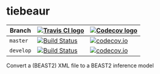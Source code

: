 # tiebeaur

Branch   |[![Travis CI logo](pics/TravisCI.png)](https://travis-ci.org)                                                                  | [![Codecov logo](pics/Codecov.png)](https://www.codecov.io)
---------|-------------------------------------------------------------------------------------------------------------------------------|---------------------------------------------------------------------------------------------------------------------------------------------
`master` |[![Build Status](https://travis-ci.org/richelbilderbeek/tiebeaur.svg?branch=master)](https://travis-ci.org/richelbilderbeek/tiebeaur)  | [![codecov.io](https://codecov.io/github/richelbilderbeek/tiebeaur/coverage.svg?branch=master)](https://codecov.io/github/richelbilderbeek/tiebeaur?branch=master)
`develop`|[![Build Status](https://travis-ci.org/richelbilderbeek/tiebeaur.svg?branch=develop)](https://travis-ci.org/richelbilderbeek/tiebeaur) | [![codecov.io](https://codecov.io/github/richelbilderbeek/tiebeaur/coverage.svg?branch=develop)](https://codecov.io/github/richelbilderbeek/tiebeaur?branch=develop)

Convert a (BEAST2) XML file to a BEAST2 inference model
